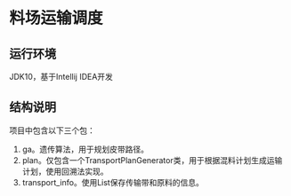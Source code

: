 # 料场运输调度

## 运行环境

JDK10，基于Intellij IDEA开发

## 结构说明

项目中包含以下三个包：

1. ga。遗传算法，用于规划皮带路径。
2. plan。仅包含一个TransportPlanGenerator类，用于根据混料计划生成运输计划，使用回溯法实现。
3. transport_info。使用List保存传输带和原料的信息。
